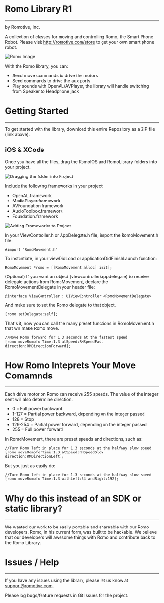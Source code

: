 # Romo Library R1
- - -
by Romotive, Inc.

A collection of classes for moving and controlling Romo, the Smart Phone Robot. Please visit http://romotive.com/store to get your own smart phone robot.

![Romo Image](http://romotive.com/images/220/romo-white-neon-whitebg-sq.jpg)

With the Romo library, you can:

* Send move commands to drive the motors
* Send commands to drive the aux ports
* Play sounds with OpenAL/AVPlayer, the library will handle switching from Speaker to Headphone jack

# Getting Started
- - -

To get started with the library, download this entire Repository as a ZIP file (link above).

## iOS & XCode

Once you have all the files, drag the RomoIOS and RomoLibrary folders into your project.

![Dragging the folder into Project]()

Include the following frameworks in your project:

* OpenAL.framework
* MediaPlayer.framework
* AVFoundation.framework
* AudioToolbox.framework
* Foundation.framework

![Adding Frameworks to Project]()

In your ViewController.h or AppDelegate.h file, import the RomoMovement.h file:

````ObjC
#import "RomoMovement.h"
````
To instantiate, in your viewDidLoad or applicationDidFinishLaunch function:

````ObjC
RomoMovement *romo = [[RomoMovement alloc] init];
````

(Optional) If you want an object (viewcontroller/appdelegate) to receive delegate actions from RomoMovement, declare the RomoMovementDelegate in your header file:

````ObjC
@interface ViewController : UIViewController <RomoMovementDelegate>
````
And make sure to set the Romo delegate to that object.

````ObjC
[romo setDelegate:self];
````

That's it, now you can call the many preset functions in RomoMovement.h that will make Romo move.

````ObjC
//Move Romo forward for 1.3 seconds at the fastest speed
[romo moveRomoforTime:1.3 atSpeed:RMSpeedFast direction:RMDirectionForward];
````

# How Romo Inteprets Your Move Comamnds
- - -
Each drive motor on Romo can receive 255 speeds. The value of the integer sent will also determine direction.

* 0 = Full power backward
* 1-127 = Partial power backward, depending on the integer passed
* 128 = Stop
* 129-254 = Partial power forward, depending on the integer passed
* 255 = Full power forward

In RomoMovement, there are preset speeds and directions, such as:

````ObjC
//Turn Romo left in place for 1.3 seconds at the halfway slow speed
[romo moveRomoforTime:1.3 atSpeed:RMSpeedSlow direction:RMDirectionLeft];
````

But you just as easily do:

````ObjC
//Turn Romo left in place for 1.3 seconds at the halfway slow speed
[romo moveRomoforTime:1.3 withLeft:64 andRight:192];
````

# Why do this instead of an SDK or static library?
- - -
We wanted our work to be easily portable and shareable with our Romo developers. Romo, in his current form, was built to be hackable. We believe that our developers will awesome things with Romo and contribute back to the Romo Library.

# Issues / Help
- - -
If you have any issues using the library, please let us know at support@romotive.com.

Please log bugs/feature requests in Git Issues for the project.